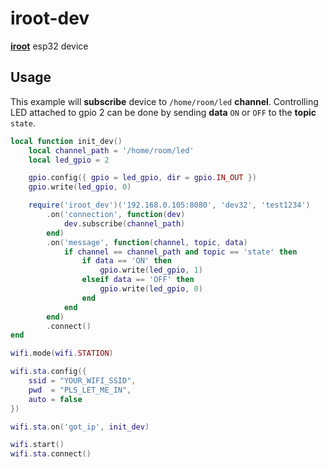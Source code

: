 # iroot-dev
[**iroot**](https://github.com/abobija/iroot) esp32 device

## Usage

This example will **subscribe** device to `/home/room/led` **channel**. Controlling LED attached to gpio 2 can be done by sending **data** `ON` or `OFF` to the **topic** `state`.

```lua
local function init_dev()
    local channel_path = '/home/room/led'
    local led_gpio = 2

    gpio.config({ gpio = led_gpio, dir = gpio.IN_OUT })
    gpio.write(led_gpio, 0)

    require('iroot_dev')('192.168.0.105:8080', 'dev32', 'test1234')
        .on('connection', function(dev)
            dev.subscribe(channel_path)
        end)
        .on('message', function(channel, topic, data)
            if channel == channel_path and topic == 'state' then
                if data == 'ON' then
                    gpio.write(led_gpio, 1)
                elseif data == 'OFF' then
                    gpio.write(led_gpio, 0)
                end
            end
        end)
        .connect()
end

wifi.mode(wifi.STATION)

wifi.sta.config({
    ssid = "YOUR_WIFI_SSID",
    pwd  = "PLS_LET_ME_IN",
    auto = false
})

wifi.sta.on('got_ip', init_dev)

wifi.start()
wifi.sta.connect()
```

